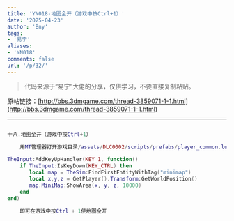 ```yaml
---
title: 'YN018-地图全开（游戏中按Ctrl+1）'
date: '2025-04-23'
author: 'Bny'
tags:
- '易宁'
aliases:
- 'YN018'
comments: false
url: '/p/32/'
---
```


> 代码来源于“易宁”大佬的分享，仅供学习，不要直接复制粘贴。

原帖链接：[http://bbs.3dmgame.com/thread-3859071-1-1.html](http://bbs.3dmgame.com/thread-3859071-1-1.html)

---

```lua  

十八.地图全开（游戏中按Ctrl+1）

	用MT管理器打开游戏目录/assets/DLC0002/scripts/prefabs/player_common.lua文件，在inst:AddComponent("resurrectable")下一行插入以下内容：

TheInput:AddKeyUpHandler(KEY_1, function()
	if TheInput:IsKeyDown(KEY_CTRL) then
	   local map = TheSim:FindFirstEntityWithTag("minimap")
	   local x,y,z = GetPlayer().Transform:GetWorldPosition()
	   map.MiniMap:ShowArea(x, y, z, 10000)
	end
end)

	即可在游戏中按Ctrl + 1使地图全开

```  

